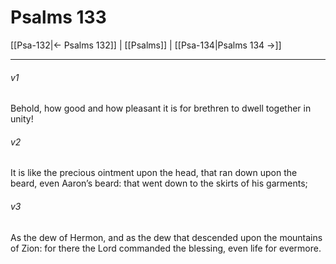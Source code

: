 # Psalms 133

[[Psa-132|← Psalms 132]] | [[Psalms]] | [[Psa-134|Psalms 134 →]]
***

###### v1
Behold, how good and how pleasant it is for brethren to dwell together in unity!
###### v2
It is like the precious ointment upon the head, that ran down upon the beard, even Aaron’s beard: that went down to the skirts of his garments;
###### v3
As the dew of Hermon, and as the dew that descended upon the mountains of Zion: for there the Lord commanded the blessing, even life for evermore. 
